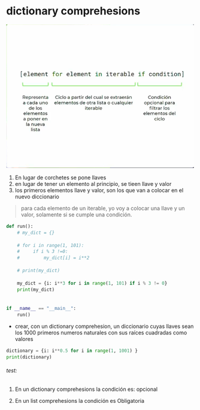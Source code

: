 # dictionary comprehesions

![dict_comprehesions](images/comprehesions.png)

1. En lugar de corchetes se pone llaves
2. en lugar de tener un elemento al principio, se tieen llave y valor
3. los primeros elementos llave y valor, son los que van a colocar en el nuevo diccionario

> para cada elemento de un iterable, yo voy a colocar una llave y un valor, solamente si se cumple una condición.

```python
def run():
    # my_dict = {}

    # for i in range(1, 101):
    #     if i % 3 !=0:
    #         my_dict[i] = i**2

    # print(my_dict)

    my_dict = {i: i**3 for i in range(1, 101) if i % 3 != 0}
    print(my_dict)


if __name__ == "__main__":
    run()
``` 
* crear, con un dictionary comprehesion, un diccionario cuyas llaves sean los 1000 primeros numeros naturales con sus raíces cuadradas como valores
```python
dictionary = {i: i**0.5 for i in range(1, 1001) }
print(dictionary)
```
###### test:
1. En un dictionary comprehesions la condición es:
opcional

2. En un list comprehesions la condición es 
Obligatoria

